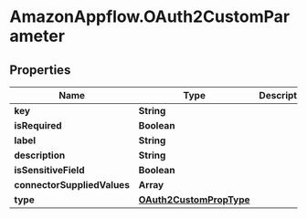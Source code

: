 # AmazonAppflow.OAuth2CustomParameter

## Properties

Name | Type | Description | Notes
------------ | ------------- | ------------- | -------------
**key** | **String** |  | [optional] 
**isRequired** | **Boolean** |  | [optional] 
**label** | **String** |  | [optional] 
**description** | **String** |  | [optional] 
**isSensitiveField** | **Boolean** |  | [optional] 
**connectorSuppliedValues** | **Array** |  | [optional] 
**type** | [**OAuth2CustomPropType**](OAuth2CustomPropType.md) |  | [optional] 


